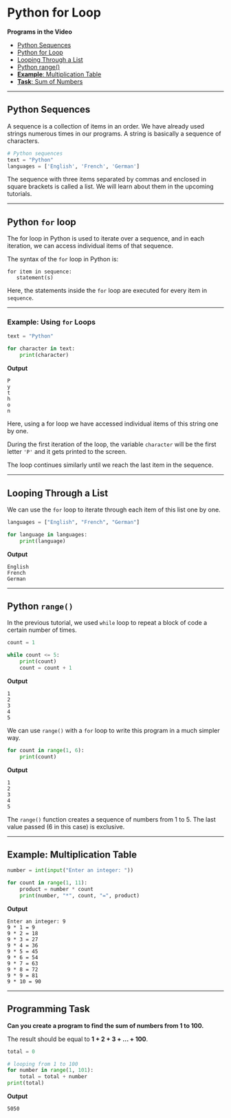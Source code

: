 # Python for Loop

**Programs in the Video**

- [Python Sequences](#python-sequences)
- [Python for Loop](#python-for-loop-1)
- [Looping Through a List](#looping-through-a-list)
- [Python range()](#python-range)
- [**Example**: Multiplication Table](#example-multiplication-table)
- [**Task**: Sum of Numbers](#programming-task)

---
## Python Sequences
A sequence is a collection of items in an order. We have already used strings numerous times in our programs.
A string is basically a sequence of characters.

```python
# Python sequences
text = "Python"
languages = ['English', 'French', 'German']
```

The sequence with three items separated by commas and enclosed in square brackets is called a list.
We will learn about them in the upcoming tutorials.

---

## Python `for` loop
The for loop in Python is used to iterate over a sequence, and in each iteration, we can access individual items of that sequence.

The syntax of the `for` loop in Python is:

```
for item in sequence:
   statement(s)
```

Here, the statements inside the `for` loop are executed for every item in `sequence`.

---

### Example: Using `for` Loops

```python
text = "Python"

for character in text:
    print(character)
```

**Output**

```
P
y
t
h
o
n
```

Here, using a for loop we have accessed individual items of this string one by one.

During the first iteration of the loop, the variable `character` will be the first letter `'P'` and it gets printed to the screen.

The loop continues similarly until we reach the last item in the sequence.

---

## Looping Through a List

We can use the `for` loop to iterate through each item of this list one by one.

```python
languages = ["English", "French", "German"]

for language in languages:
    print(language)
```

**Output**

```
English
French
German
```

---

## Python `range()`

In the previous tutorial, we used `while` loop to repeat a block of code a certain number of times.

```python
count = 1

while count <= 5:
    print(count)
    count = count + 1
```

**Output**

```
1
2
3
4
5
```

We can use `range()` with a `for` loop to write this program in a much simpler way.

```python
for count in range(1, 6):
    print(count)
```

**Output**
```
1
2
3
4
5
```

The `range()` function creates a sequence of numbers from 1 to 5. The last value passed (6 in this case) is exclusive.

---
## Example: Multiplication Table

```python
number = int(input("Enter an integer: "))

for count in range(1, 11):
    product = number * count
    print(number, "*", count, "=", product)
```

**Output**
```
Enter an integer: 9
9 * 1 = 9
9 * 2 = 18
9 * 3 = 27
9 * 4 = 36
9 * 5 = 45
9 * 6 = 54
9 * 7 = 63
9 * 8 = 72
9 * 9 = 81
9 * 10 = 90
```

---

## Programming Task

**Can you create a program to find the sum of numbers from 1 to 100.**

The result should be equal to **1 + 2 + 3 + ... + 100**.

```python
total = 0

# looping from 1 to 100
for number in range(1, 101):
    total = total + number
print(total)
```

**Output**

```
5050
```
